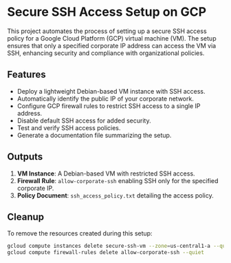 # Secure SSH Access Setup on GCP

This project automates the process of setting up a secure SSH access policy for a Google Cloud Platform (GCP) virtual machine (VM). The setup ensures that only a specified corporate IP address can access the VM via SSH, enhancing security and compliance with organizational policies.

## Features

- Deploy a lightweight Debian-based VM instance with SSH access.
- Automatically identify the public IP of your corporate network.
- Configure GCP firewall rules to restrict SSH access to a single IP address.
- Disable default SSH access for added security.
- Test and verify SSH access policies.
- Generate a documentation file summarizing the setup.

## Outputs

1. **VM Instance**: A Debian-based VM with restricted SSH access.
2. **Firewall Rule**: `allow-corporate-ssh` enabling SSH only for the specified corporate IP.
3. **Policy Document**: `ssh_access_policy.txt` detailing the access policy.

## Cleanup
To remove the resources created during this setup:

```bash
gcloud compute instances delete secure-ssh-vm --zone=us-central1-a --quiet
gcloud compute firewall-rules delete allow-corporate-ssh --quiet
```
